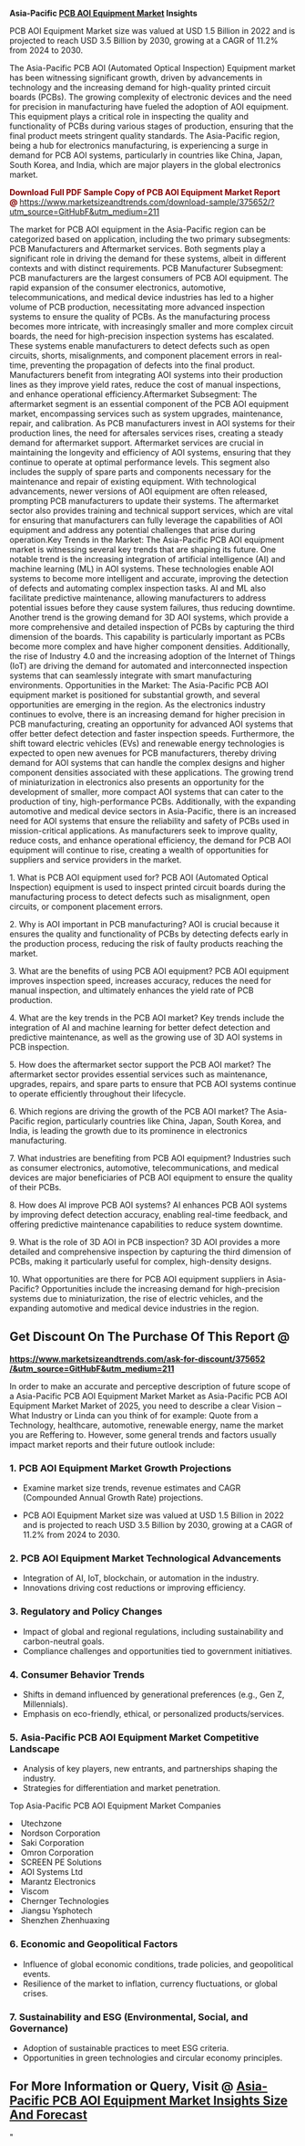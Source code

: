 <p><strong>Asia-Pacific&nbsp;<a href=""https://www.marketsizeandtrends.com/download-sample/375652/&amp;utm_source=GitHubF&amp;utm_medium=211"">PCB AOI Equipment Market</a> Insights</strong></p><p>PCB AOI Equipment Market size was valued at USD 1.5 Billion in 2022 and is projected to reach USD 3.5 Billion by 2030, growing at a CAGR of 11.2% from 2024 to 2030.</p><p><p>The Asia-Pacific PCB AOI (Automated Optical Inspection) Equipment market has been witnessing significant growth, driven by advancements in technology and the increasing demand for high-quality printed circuit boards (PCBs). The growing complexity of electronic devices and the need for precision in manufacturing have fueled the adoption of AOI equipment. This equipment plays a critical role in inspecting the quality and functionality of PCBs during various stages of production, ensuring that the final product meets stringent quality standards. The Asia-Pacific region, being a hub for electronics manufacturing, is experiencing a surge in demand for PCB AOI systems, particularly in countries like China, Japan, South Korea, and India, which are major players in the global electronics market. <p><strong><span style="color: #800000;">Download Full PDF Sample Copy of PCB AOI Equipment Market Report @</span>&nbsp;</strong><a href="https://www.marketsizeandtrends.com/download-sample/375652/?utm_source=GitHubF&amp;utm_medium=211" target="_blank">https://www.marketsizeandtrends.com/download-sample/375652/?utm_source=GitHubF&amp;utm_medium=211</a></p>The market for PCB AOI equipment in the Asia-Pacific region can be categorized based on application, including the two primary subsegments: PCB Manufacturers and Aftermarket services. Both segments play a significant role in driving the demand for these systems, albeit in different contexts and with distinct requirements. PCB Manufacturer Subsegment: PCB manufacturers are the largest consumers of PCB AOI equipment. The rapid expansion of the consumer electronics, automotive, telecommunications, and medical device industries has led to a higher volume of PCB production, necessitating more advanced inspection systems to ensure the quality of PCBs. As the manufacturing process becomes more intricate, with increasingly smaller and more complex circuit boards, the need for high-precision inspection systems has escalated. These systems enable manufacturers to detect defects such as open circuits, shorts, misalignments, and component placement errors in real-time, preventing the propagation of defects into the final product. Manufacturers benefit from integrating AOI systems into their production lines as they improve yield rates, reduce the cost of manual inspections, and enhance operational efficiency.Aftermarket Subsegment: The aftermarket segment is an essential component of the PCB AOI equipment market, encompassing services such as system upgrades, maintenance, repair, and calibration. As PCB manufacturers invest in AOI systems for their production lines, the need for aftersales services rises, creating a steady demand for aftermarket support. Aftermarket services are crucial in maintaining the longevity and efficiency of AOI systems, ensuring that they continue to operate at optimal performance levels. This segment also includes the supply of spare parts and components necessary for the maintenance and repair of existing equipment. With technological advancements, newer versions of AOI equipment are often released, prompting PCB manufacturers to update their systems. The aftermarket sector also provides training and technical support services, which are vital for ensuring that manufacturers can fully leverage the capabilities of AOI equipment and address any potential challenges that arise during operation.Key Trends in the Market: The Asia-Pacific PCB AOI equipment market is witnessing several key trends that are shaping its future. One notable trend is the increasing integration of artificial intelligence (AI) and machine learning (ML) in AOI systems. These technologies enable AOI systems to become more intelligent and accurate, improving the detection of defects and automating complex inspection tasks. AI and ML also facilitate predictive maintenance, allowing manufacturers to address potential issues before they cause system failures, thus reducing downtime. Another trend is the growing demand for 3D AOI systems, which provide a more comprehensive and detailed inspection of PCBs by capturing the third dimension of the boards. This capability is particularly important as PCBs become more complex and have higher component densities. Additionally, the rise of Industry 4.0 and the increasing adoption of the Internet of Things (IoT) are driving the demand for automated and interconnected inspection systems that can seamlessly integrate with smart manufacturing environments. Opportunities in the Market: The Asia-Pacific PCB AOI equipment market is positioned for substantial growth, and several opportunities are emerging in the region. As the electronics industry continues to evolve, there is an increasing demand for higher precision in PCB manufacturing, creating an opportunity for advanced AOI systems that offer better defect detection and faster inspection speeds. Furthermore, the shift toward electric vehicles (EVs) and renewable energy technologies is expected to open new avenues for PCB manufacturers, thereby driving demand for AOI systems that can handle the complex designs and higher component densities associated with these applications. The growing trend of miniaturization in electronics also presents an opportunity for the development of smaller, more compact AOI systems that can cater to the production of tiny, high-performance PCBs. Additionally, with the expanding automotive and medical device sectors in Asia-Pacific, there is an increased need for AOI systems that ensure the reliability and safety of PCBs used in mission-critical applications. As manufacturers seek to improve quality, reduce costs, and enhance operational efficiency, the demand for PCB AOI equipment will continue to rise, creating a wealth of opportunities for suppliers and service providers in the market.<p>1. What is PCB AOI equipment used for? PCB AOI (Automated Optical Inspection) equipment is used to inspect printed circuit boards during the manufacturing process to detect defects such as misalignment, open circuits, or component placement errors. <p>2. Why is AOI important in PCB manufacturing? AOI is crucial because it ensures the quality and functionality of PCBs by detecting defects early in the production process, reducing the risk of faulty products reaching the market.<p>3. What are the benefits of using PCB AOI equipment? PCB AOI equipment improves inspection speed, increases accuracy, reduces the need for manual inspection, and ultimately enhances the yield rate of PCB production.<p>4. What are the key trends in the PCB AOI market? Key trends include the integration of AI and machine learning for better defect detection and predictive maintenance, as well as the growing use of 3D AOI systems in PCB inspection.<p>5. How does the aftermarket sector support the PCB AOI market? The aftermarket sector provides essential services such as maintenance, upgrades, repairs, and spare parts to ensure that PCB AOI systems continue to operate efficiently throughout their lifecycle.<p>6. Which regions are driving the growth of the PCB AOI market? The Asia-Pacific region, particularly countries like China, Japan, South Korea, and India, is leading the growth due to its prominence in electronics manufacturing.<p>7. What industries are benefiting from PCB AOI equipment? Industries such as consumer electronics, automotive, telecommunications, and medical devices are major beneficiaries of PCB AOI equipment to ensure the quality of their PCBs.<p>8. How does AI improve PCB AOI systems? AI enhances PCB AOI systems by improving defect detection accuracy, enabling real-time feedback, and offering predictive maintenance capabilities to reduce system downtime.<p>9. What is the role of 3D AOI in PCB inspection? 3D AOI provides a more detailed and comprehensive inspection by capturing the third dimension of PCBs, making it particularly useful for complex, high-density designs.<p>10. What opportunities are there for PCB AOI equipment suppliers in Asia-Pacific? Opportunities include the increasing demand for high-precision systems due to miniaturization, the rise of electric vehicles, and the expanding automotive and medical device industries in the region.</p><h2><strong>Get Discount On The Purchase Of This Report @&nbsp;</strong></h2><p><strong><a href=""https://www.marketsizeandtrends.com/ask-for-discount/375652/&amp;utm_source=GitHubF&amp;utm_medium=211"" target=""_blank"">https://www.marketsizeandtrends.com/ask-for-discount/375652<br />/&amp;utm_source=GitHubF&amp;utm_medium=211</a></strong></p><p>In order to make an accurate and perceptive description of future scope of a Asia-Pacific&nbsp;PCB AOI Equipment Market Market as Asia-Pacific&nbsp;PCB AOI Equipment Market Market of 2025, you need to describe a clear Vision &ndash; What Industry or Linda can you think of for example: Quote from a Technology, healthcare, automotive, renewable energy, name the market you are Reffering to. However, some general trends and factors usually impact market reports and their future outlook include:</p><h3>1.&nbsp;<strong>PCB AOI Equipment Market Growth Projections</strong></h3><ul><li>Examine market size trends, revenue estimates and CAGR (Compounded Annual Growth Rate) projections.</li><li><p>PCB AOI Equipment Market size was valued at USD 1.5 Billion in 2022 and is projected to reach USD 3.5 Billion by 2030, growing at a CAGR of 11.2% from 2024 to 2030.</p></li></ul><h3>2.&nbsp;<strong>PCB AOI Equipment Market Technological Advancements</strong></h3><ul><li>Integration of AI, IoT, blockchain, or automation in the industry.</li><li>Innovations driving cost reductions or improving efficiency.</li></ul><h3>3.&nbsp;<strong>Regulatory and Policy Changes</strong></h3><ul><li>Impact of global and regional regulations, including sustainability and carbon-neutral goals.</li><li>Compliance challenges and opportunities tied to government initiatives.</li></ul><h3>4.&nbsp;<strong>Consumer Behavior Trends</strong></h3><ul><li>Shifts in demand influenced by generational preferences (e.g., Gen Z, Millennials).</li><li>Emphasis on eco-friendly, ethical, or personalized products/services.</li></ul><h3>5.&nbsp;<strong>Asia-Pacific PCB AOI Equipment Market Competitive Landscape</strong></h3><ul><li>Analysis of key players, new entrants, and partnerships shaping the industry.</li><li>Strategies for differentiation and market penetration.</li></ul><p data-pm-slice=""1 1 []"">Top Asia-Pacific PCB AOI Equipment Market Companies</p><div data-test-id=""""><p><li>Utechzone</li><li> Nordson Corporation</li><li> Saki Corporation</li><li> Omron Corporation</li><li> SCREEN PE Solutions</li><li> AOI Systems Ltd</li><li> Marantz Electronics</li><li> Viscom</li><li> Chernger Technologies</li><li> Jiangsu Ysphotech</li><li> Shenzhen Zhenhuaxing</li></p></div><h3>6.&nbsp;<strong>Economic and Geopolitical Factors</strong></h3><ul><li>Influence of global economic conditions, trade policies, and geopolitical events.</li><li>Resilience of the market to inflation, currency fluctuations, or global crises.</li></ul><h3>7.&nbsp;<strong>Sustainability and ESG (Environmental, Social, and Governance)</strong></h3><ul><li>Adoption of sustainable practices to meet ESG criteria.</li><li>Opportunities in green technologies and circular economy principles.</li></ul><h2><strong>For More Information or Query, Visit @&nbsp;</strong><a href=""https://www.verifiedmarketreports.com/product/pcb-aoi-equipment-market/"" target=""_blank"">Asia-Pacific PCB AOI Equipment Market Insights Size And Forecast</a></h2>"
